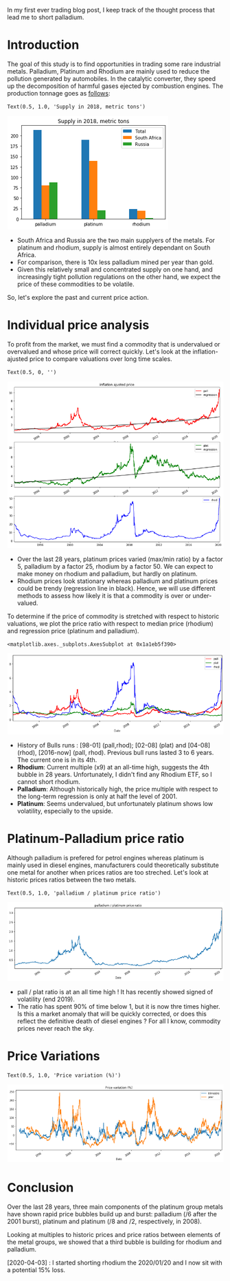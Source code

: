 In my first ever trading blog post, I keep track of the thought process that lead me to short palladium. 

# Introduction 
The goal of this study is to find opportunities in trading some rare industrial metals. 
Palladium, Platinum and Rhodium are mainly used to reduce the pollution generated by automobiles. In the catalytic converter, they speed up the decomposition of harmful gases ejected by combustion engines. 
The production tonnage goes as [follows](http://www.platinum.matthey.com/documents/new-item/pgm%20market%20reports/pgm_market_report_february_2019.pdf):




    Text(0.5, 1.0, 'Supply in 2018, metric tons')




![png](/images/platinum-palladium-rhodium_5_1.png)


* South Africa and Russia are the two main supplyers of the metals. For platinum and rhodium, supply is almost entirely dependant on South Africa. 
* For comparison, there is 10x less palladium mined per year than gold. 
* Given this relatively small and concentrated supply on one hand, and increasingly tight pollution regulations on the other hand, we expect the price of these commodities to be volatile. 

So, let's explore the past and current price action. 

# Individual price analysis

To profit from the market, we must find a commodity that is undervalued or overvalued and whose price will correct quickly. 
Let's look at the inflation-ajusted price to compare valuations over long time scales. 




    Text(0.5, 0, '')




![png](/images/platinum-palladium-rhodium_9_1.png)


* Over the last 28 years, platinum prices varied (max/min ratio) by a factor 5, palladium by a factor 25, rhodium by a factor 50. We can expect to make money on rhodium and palladium, but hardly on platinum.
* Rhodium prices look stationary whereas palladium and platinum prices could be trendy (regression line in black). Hence, we will use different methods to assess how likely it is that a commodity is over or under-valued. 

To determine if the price of commodity is stretched with respect to historic valuations, we plot the price ratio with respect to median price (rhodium) and regression price (platinum and palladium). 




    <matplotlib.axes._subplots.AxesSubplot at 0x1a1eb5f390>




![png](/images/platinum-palladium-rhodium_11_1.png)


* History of Bulls runs : [98-01] (pall,rhod); [02-08] (plat) and [04-08] (rhod), [2016-now] (pall, rhod). Previous bull runs lasted 3 to 6 years. The current one is in its 4th. 
* **Rhodium**: Current multiple (x9) at an all-time high, suggests the 4th bubble in 28 years. Unfortunately, I didn't find any Rhodium ETF, so I cannot short rhodium. 
* **Palladium**: Although historically high, the price multiple with respect to the long-term regression is only at half the level of 2001. 
* **Platinum**: Seems undervalued, but unfortunately platinum shows low volatility, especially to the upside. 

# Platinum-Palladium price ratio

Although palladium is prefered for petrol engines whereas platinum is mainly used in diesel engines, manufacturers could theoretically substitute one metal for another when prices ratios are too streched. Let's look at historic prices ratios between the two metals. 




    Text(0.5, 1.0, 'palladium / platinum price ratio')




![png](/images/platinum-palladium-rhodium_15_1.png)


* pall / plat ratio is at an all time high ! It has recently showed signed of volatility (end 2019). 
* The ratio has spent 90% of time below 1, but it is now thre times higher. Is this a market anomaly that will be quickly corrected, or does this reflect the definitive death of diesel engines ? For all I know, commodity prices never reach the sky. 

# Price Variations




    Text(0.5, 1.0, 'Price variation (%)')




![png](/images/platinum-palladium-rhodium_18_1.png)


# Conclusion
Over the last 28 years, three main components of the platinum group metals have shown rapid price bubbles build up and burst: palladium (/6 after the 2001 burst), platinum  and platinum (/8 and /2, respectively, in 2008). 

Looking at multiples to historic prices and price ratios between elements of the metal groups, we showed that a third bubble is building for rhodium and palladium. 

[2020-04-03] : I started shorting rhodium the 2020/01/20 and I now sit with a potential 15% loss. 
